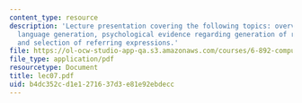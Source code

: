 ```yaml
---
content_type: resource
description: 'Lecture presentation covering the following topics: overview of natural
  language generation, psychological evidence regarding generation of referring expressions,
  and selection of referring expressions.'
file: https://ol-ocw-studio-app-qa.s3.amazonaws.com/courses/6-892-computational-models-of-discourse-spring-2004/b4dc352cd1e1271637d3e81e92ebdecc_lec07.pdf
file_type: application/pdf
resourcetype: Document
title: lec07.pdf
uid: b4dc352c-d1e1-2716-37d3-e81e92ebdecc
---
```

